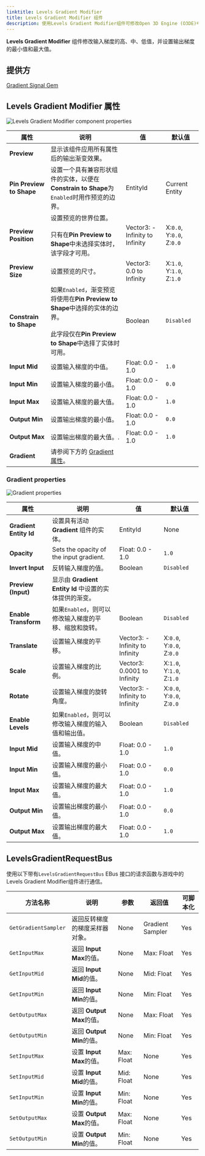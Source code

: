```yaml
---
linktitle: Levels Gradient Modifier
title: Levels Gradient Modifier 组件
description: 使用Levels Gradient Modifier组件可修改Open 3D Engine (O3DE)中的输入和输出梯度值。
---
```


**Levels Gradient Modifier** 组件修改输入梯度的高、中、低值，并设置输出梯度的最小值和最大值。

## 提供方

[Gradient Signal Gem](/docs/user-guide/gems/reference/utility/gradient-signal)

## Levels Gradient Modifier 属性

![Levels Gradient Modifier component properties](/images/user-guide/components/reference/gradient-modifiers/levels-gradient-modifier-component.png)

| 属性 | 说明 | 值 | 默认值 |
|-|-|-|-|
| **Preview** | 显示该组件应用所有属性后的输出渐变效果。 | | |
| **Pin Preview to Shape** | 设置一个具有兼容形状组件的实体，以便在**Constrain to Shape**为`Enabled`时用作预览的边界。 | EntityId | Current Entity |
| **Preview Position** | 设置预览的世界位置。<br> <br>只有在**Pin Preview to Shape**中未选择实体时，该字段才可用。 | Vector3: -Infinity to Infinity | X:`0.0`, Y:`0.0`, Z:`0.0` |
| **Preview Size** | 设置预览的尺寸。 | Vector3: 0.0 to Infinity | X:`1.0`, Y:`1.0`, Z:`1.0` |
| **Constrain to Shape** | 如果`Enabled`，渐变预览将使用在**Pin Preview to Shape**中选择的实体的边界。<br> <br>此字段仅在**Pin Preview to Shape**中选择了实体时可用。 | Boolean | `Disabled` |
| **Input Mid** | 设置输入梯度的中值。 | Float: 0.0 - 1.0 | `1.0` |
| **Input Min** | 设置输入梯度的最小值。 | Float: 0.0 - 1.0 | `0.0` |
| **Input Max** | 设置输入梯度的最大值。 | Float: 0.0 - 1.0 | `1.0` |
| **Output Min** | 设置输出梯度的最小值。 | Float: 0.0 - 1.0 | `0.0` |
| **Output Max** | 设置输出梯度的最大值。. | Float: 0.0 - 1.0 | `1.0` |
| **Gradient** | 请参阅下方的 [Gradient 属性](#gradient-properties)。 | | |

### Gradient properties

![Gradient properties](/images/user-guide/components/reference/vegetation-modifiers/gradient-properties.png)

| 属性 | 说明 | 值 | 默认值 |
|-|-|-|-|
| **Gradient Entity Id** | 设置具有活动 **Gradient** 组件的实体。 | EntityId | None |
| **Opacity** | Sets the opacity of the input gradient. | Float: 0.0 - 1.0 | `1.0` |
| **Invert Input** | 反转输入梯度的值。 | Boolean | `Disabled` |
| **Preview (Input)** | 显示由 **Gradient Entity Id** 中设置的实体提供的渐变。 |  |  |
| **Enable Transform** | 如果`Enabled`，则可以修改输入梯度的平移、缩放和旋转。 | Boolean | `Disabled` |
| **Translate** | 设置输入梯度的平移。 | Vector3: -Infinity to Infinity | X:`0.0`, Y:`0.0`, Z:`0.0` |
| **Scale** | 设置输入梯度的比例。 | Vector3: 0.0001 to Infinity | X:`1.0`, Y:`1.0`, Z:`1.0` |
| **Rotate** | 设置输入梯度的旋转角度。 | Vector3: -Infinity to Infinity | X:`0.0`, Y:`0.0`, Z:`0.0` |
| **Enable Levels** | 如果`Enabled`，则可以修改输入梯度的输入值和输出值。 | Boolean | `Disabled` |
| **Input Mid** | 设置输入梯度的中值。 | Float: 0.0 - 1.0 | `1.0` |
| **Input Min** | 设置输入梯度的最小值。 | Float: 0.0 - 1.0 | `0.0` |
| **Input Max** | 设置输入梯度的最大值。 | Float: 0.0 - 1.0 | `1.0` |
| **Output Min** | 设置输出梯度的最小值。 | Float: 0.0 - 1.0 | `0.0` |
| **Output Max** | 设置输出梯度的最大值。 | Float: 0.0 - 1.0 | `1.0` |

## LevelsGradientRequestBus

使用以下带有`LevelsGradientRequestBus` EBus 接口的请求函数与游戏中的 Levels Gradient Modifier组件进行通信。

| 方法名称 | 说明 | 参数 | 返回值 | 可脚本化 |
|-|-|-|-|-|
| `GetGradientSampler` | 返回反转梯度的梯度采样器对象。 | None | Gradient Sampler | Yes |
| `GetInputMax` | 返回 **Input Max**的值。 | None | Max: Float | Yes |
| `GetInputMid` | 返回 **Input Mid**的值。 | None | Mid: Float | Yes |
| `GetInputMin` | 返回 **Input Min**的值。 | None | Min: Float | Yes |
| `GetOutputMax` | 返回 **Output Max**的值。 | None | Max: Float | Yes |
| `GetOutputMin` | 返回 **Output Min**的值。 | None | Min: Float | Yes |
| `SetInputMax` | 设置 **Input Max**的值。 | Max: Float | None | Yes |
| `SetInputMid` | 设置 **Input Mid**的值。 | Mid: Float | None | Yes |
| `SetInputMin` | 设置 **Input Min**的值。 | Min: Float | None | Yes |
| `SetOutputMax` | 设置 **Output Max**的值。 | Max: Float | None | Yes |
| `SetOutputMin` | 设置 **Output Min**的值。 | Min: Float | None | Yes |
